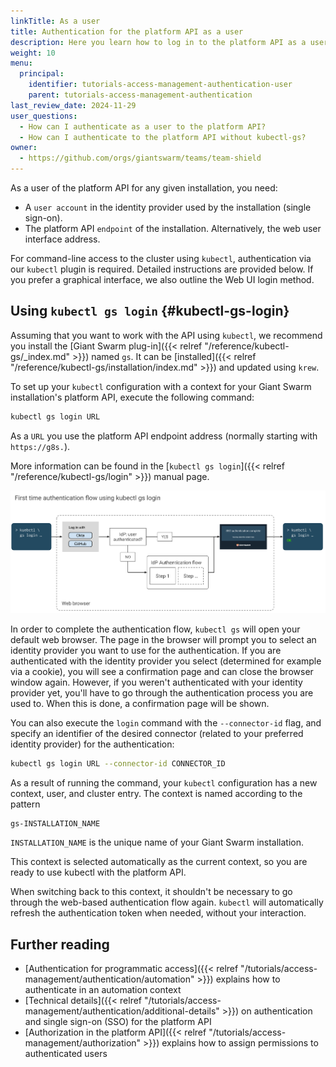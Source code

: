 ```yaml
---
linkTitle: As a user
title: Authentication for the platform API as a user
description: Here you learn how to log in to the platform API as a user, using single sign-on (SSO), to use tools like kubectl.
weight: 10
menu:
  principal:
    identifier: tutorials-access-management-authentication-user
    parent: tutorials-access-management-authentication
last_review_date: 2024-11-29
user_questions:
  - How can I authenticate as a user to the platform API?
  - How can I authenticate to the platform API without kubectl-gs?
owner:
  - https://github.com/orgs/giantswarm/teams/team-shield
---
```


As a user of the platform API for any given installation, you need:

- A `user account` in the identity provider used by the installation (single sign-on).
- The platform API `endpoint` of the installation. Alternatively, the web user interface address.

For command-line access to the cluster using `kubectl`, authentication via our `kubectl` plugin is required. Detailed instructions are provided below. If you prefer a graphical interface, we also outline the Web UI login method.

## Using `kubectl gs login` {#kubectl-gs-login}

Assuming that you want to work with the API using `kubectl`, we recommend you install the [Giant Swarm plug-in]({{< relref "/reference/kubectl-gs/_index.md" >}}) named `gs`. It can be [installed]({{< relref "/reference/kubectl-gs/installation/index.md" >}}) and updated using `krew`.

To set up your `kubectl` configuration with a context for your Giant Swarm installation's platform API, execute the following command:

```sh
kubectl gs login URL
```

As a `URL` you use the platform API endpoint address (normally starting with `https://g8s.`).

More information can be found in the [`kubectl gs login`]({{< relref "/reference/kubectl-gs/login" >}}) manual page.

[![Authentication flow](sso-auth-flow-with-kubectl-gs-login.svg)](sso-auth-flow-with-kubectl-gs-login.svg)

In order to complete the authentication flow, `kubectl gs` will open your default web browser. The page in the browser will prompt you to select an identity provider you want to use for the authentication. If you are authenticated with the identity provider you select (determined for example via a cookie), you will see a confirmation page and can close the browser window again. However, if you weren't authenticated with your identity provider yet, you'll have to go through the authentication process you are used to. When this is done, a confirmation page will be shown.

You can also execute the `login` command with the `--connector-id` flag, and specify an identifier of the desired connector (related to your preferred identity provider) for the authentication:

```sh
kubectl gs login URL --connector-id CONNECTOR_ID
```

As a result of running the command, your `kubectl` configuration has a new context, user, and cluster entry. The context is named according to the pattern

```text
gs-INSTALLATION_NAME
```

`INSTALLATION_NAME` is the unique name of your Giant Swarm installation.

This context is selected automatically as the current context, so you are ready to use kubectl with the platform API.

When switching back to this context, it shouldn't be necessary to go through the web-based authentication flow again. `kubectl` will automatically refresh the authentication token when needed, without your interaction.

## Further reading

- [Authentication for programmatic access]({{< relref "/tutorials/access-management/authentication/automation" >}}) explains how to authenticate in an automation context
- [Technical details]({{< relref "/tutorials/access-management/authentication/additional-details" >}}) on authentication and single sign-on (SSO) for the platform API
- [Authorization in the platform API]({{< relref "/tutorials/access-management/authorization" >}}) explains how to assign permissions to authenticated users
